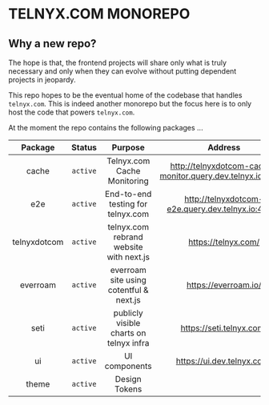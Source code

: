# TELNYX.COM MONOREPO

## Why a new repo?

The hope is that, the frontend projects will share only what is truly necessary and only when they can evolve without putting dependent projects in jeopardy.

This repo hopes to be the eventual home of the codebase that handles `telnyx.com`. This is indeed another monorepo but the focus here is to only host the code that powers `telnyx.com`.

At the moment the repo contains the following packages ...

|   Package    |  Status  |                 Purpose                 |                           Address                           |
| :----------: | :------: | :-------------------------------------: | :---------------------------------------------------------: |
|    cache     | `active` |       Telnyx.com Cache Monitoring       | http://telnyxdotcom-cache-monitor.query.dev.telnyx.io:4029/ |
|     e2e      | `active` |    End-to-end testing for telnyx.com    |      http://telnyxdotcom-e2e.query.dev.telnyx.io:4029/      |
| telnyxdotcom | `active` | telnyx.com rebrand website with next.js |                     https://telnyx.com/                     |
|   everroam   | `active` | everroam site using cotentful & next.js |                    https://everroam.io/                     |
|     seti     | `active` | publicly visible charts on telnyx infra |                  https://seti.telnyx.com/                   |
|      ui      | `active` |              UI components              |                 https://ui.dev.telnyx.com/                  |
|    theme     | `active` |              Design Tokens              |                                                             |
